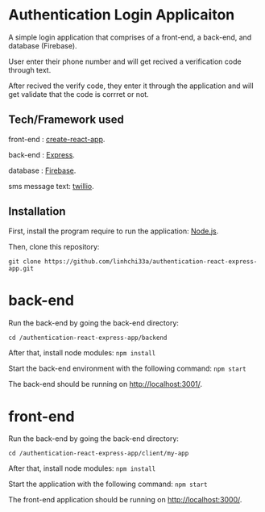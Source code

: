 # Authentication Login Applicaiton
A simple login application that comprises of a front-end, a back-end, and database (Firebase).

User enter their phone number and will get recived a verification code through text.

After recived the verify code, they enter it through the application and will get validate that the code is corrret or not.

## Tech/Framework used
front-end : [create-react-app](https://github.com/facebook/create-react-app).

back-end : [Express](https://www.npmjs.com/package/express).

database : [Firebase](https://firebase.google.com).

sms message text: [twillio](https://www.twilio.com).

## Installation
First, install the program require to run the application: [Node.js](https://nodejs.org/en/download/).

Then, clone this repository:

`git clone https://github.com/linhchi33a/authentication-react-express-app.git`

# back-end
Run the back-end by going the back-end directory:

`cd /authentication-react-express-app/backend`

After that, install node modules:
`npm install`

Start the back-end environment with the following command:
`npm start`

The back-end should be running on [http://localhost:3001/](http://localhost:3001/).

# front-end
Run the back-end by going the back-end directory:

`cd /authentication-react-express-app/client/my-app`

After that, install node modules:
`npm install`


Start the application with the following command:
`npm start`

The front-end application should be running on [http://localhost:3000/](http://localhost:3000/).
